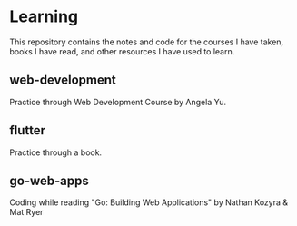 # Learning

This repository contains the notes and code for the courses I have taken, books I have read, and other resources I have used to learn.

## web-development
Practice through Web Development Course by Angela Yu.

## flutter
Practice through a book.

## go-web-apps
Coding while reading "Go: Building Web Applications" by Nathan Kozyra &amp; Mat Ryer
